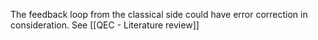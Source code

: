 
The feedback loop from the classical side could have error correction in consideration. See [[QEC - Literature review]]



